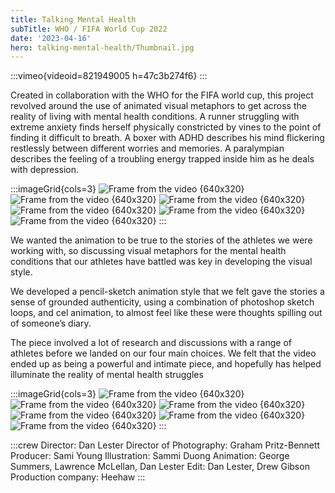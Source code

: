 ```yaml
---
title: Talking Mental Health
subTitle: WHO / FIFA World Cup 2022
date: '2023-04-16'
hero: talking-mental-health/Thumbnail.jpg
---
```


:::vimeo{videoid=821949005 h=47c3b274f6}
:::



Created in collaboration with the WHO for the FIFA world cup, this project revolved around the use of animated visual metaphors to get across the reality of living with mental health conditions. A runner struggling with extreme anxiety finds herself physically constricted by vines to the point of finding it difficult to breath. A boxer with ADHD describes his mind flickering restlessly between different worries and memories. A paralympian describes the feeling of a troubling energy trapped inside him as he deals with depression.





:::imageGrid{cols=3}
![Frame from the video {640x320}](/static/images/talking-mental-health/1.jpg '')
![Frame from the video {640x320}](/static/images/talking-mental-health/3.jpg '')
![Frame from the video {640x320}](/static/images/talking-mental-health/2.png '')
![Frame from the video {640x320}](/static/images/talking-mental-health/4.jpg '')
![Frame from the video {640x320}](/static/images/talking-mental-health/5.jpg '')
![Frame from the video {640x320}](/static/images/talking-mental-health/6.jpg '')
:::

We wanted the animation to be true to the stories of the athletes we were working with, so discussing visual metaphors for the mental health conditions that our athletes have battled was key in developing the visual style.

We developed a pencil-sketch animation style that we felt gave the stories a sense of grounded authenticity, using a combination of photoshop sketch loops, and cel animation, to almost feel like these were thoughts spilling out of someone’s diary.

The piece involved a lot of research and discussions with a range of athletes before we landed on our four main choices. We felt that the video ended up as being a powerful and intimate piece, and hopefully has helped illuminate the reality of mental health struggles

:::imageGrid{cols=3}
![Frame from the video {640x320}](/static/images/talking-mental-health/7.png '')
![Frame from the video {640x320}](/static/images/talking-mental-health/8.png '')
![Frame from the video {640x320}](/static/images/talking-mental-health/9.png '')
![Frame from the video {640x320}](/static/images/talking-mental-health/10.png '')
![Frame from the video {640x320}](/static/images/talking-mental-health/11.png '')
![Frame from the video {640x320}](/static/images/talking-mental-health/12.png '')
:::



:::crew
Director: Dan Lester
Director of Photography: Graham Pritz-Bennett
Producer: Sami Young
Illustration: Sammi Duong
Animation: George Summers, Lawrence McLellan, Dan Lester
Edit: Dan Lester, Drew Gibson
Production company: Heehaw
:::
